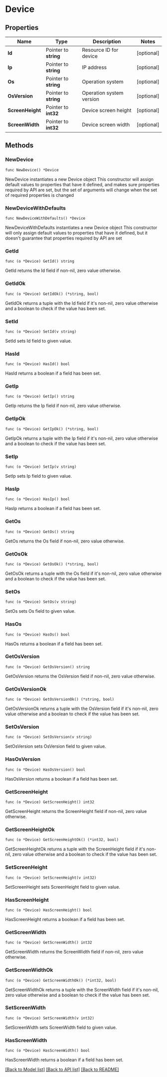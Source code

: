# Device

## Properties

Name | Type | Description | Notes
------------ | ------------- | ------------- | -------------
**Id** | Pointer to **string** | Resource ID for device | [optional] 
**Ip** | Pointer to **string** | IP address | [optional] 
**Os** | Pointer to **string** | Operation system | [optional] 
**OsVersion** | Pointer to **string** | Operation system version | [optional] 
**ScreenHeight** | Pointer to **int32** | Device screen height | [optional] 
**ScreenWidth** | Pointer to **int32** | Device screen width | [optional] 

## Methods

### NewDevice

`func NewDevice() *Device`

NewDevice instantiates a new Device object
This constructor will assign default values to properties that have it defined,
and makes sure properties required by API are set, but the set of arguments
will change when the set of required properties is changed

### NewDeviceWithDefaults

`func NewDeviceWithDefaults() *Device`

NewDeviceWithDefaults instantiates a new Device object
This constructor will only assign default values to properties that have it defined,
but it doesn't guarantee that properties required by API are set

### GetId

`func (o *Device) GetId() string`

GetId returns the Id field if non-nil, zero value otherwise.

### GetIdOk

`func (o *Device) GetIdOk() (*string, bool)`

GetIdOk returns a tuple with the Id field if it's non-nil, zero value otherwise
and a boolean to check if the value has been set.

### SetId

`func (o *Device) SetId(v string)`

SetId sets Id field to given value.

### HasId

`func (o *Device) HasId() bool`

HasId returns a boolean if a field has been set.

### GetIp

`func (o *Device) GetIp() string`

GetIp returns the Ip field if non-nil, zero value otherwise.

### GetIpOk

`func (o *Device) GetIpOk() (*string, bool)`

GetIpOk returns a tuple with the Ip field if it's non-nil, zero value otherwise
and a boolean to check if the value has been set.

### SetIp

`func (o *Device) SetIp(v string)`

SetIp sets Ip field to given value.

### HasIp

`func (o *Device) HasIp() bool`

HasIp returns a boolean if a field has been set.

### GetOs

`func (o *Device) GetOs() string`

GetOs returns the Os field if non-nil, zero value otherwise.

### GetOsOk

`func (o *Device) GetOsOk() (*string, bool)`

GetOsOk returns a tuple with the Os field if it's non-nil, zero value otherwise
and a boolean to check if the value has been set.

### SetOs

`func (o *Device) SetOs(v string)`

SetOs sets Os field to given value.

### HasOs

`func (o *Device) HasOs() bool`

HasOs returns a boolean if a field has been set.

### GetOsVersion

`func (o *Device) GetOsVersion() string`

GetOsVersion returns the OsVersion field if non-nil, zero value otherwise.

### GetOsVersionOk

`func (o *Device) GetOsVersionOk() (*string, bool)`

GetOsVersionOk returns a tuple with the OsVersion field if it's non-nil, zero value otherwise
and a boolean to check if the value has been set.

### SetOsVersion

`func (o *Device) SetOsVersion(v string)`

SetOsVersion sets OsVersion field to given value.

### HasOsVersion

`func (o *Device) HasOsVersion() bool`

HasOsVersion returns a boolean if a field has been set.

### GetScreenHeight

`func (o *Device) GetScreenHeight() int32`

GetScreenHeight returns the ScreenHeight field if non-nil, zero value otherwise.

### GetScreenHeightOk

`func (o *Device) GetScreenHeightOk() (*int32, bool)`

GetScreenHeightOk returns a tuple with the ScreenHeight field if it's non-nil, zero value otherwise
and a boolean to check if the value has been set.

### SetScreenHeight

`func (o *Device) SetScreenHeight(v int32)`

SetScreenHeight sets ScreenHeight field to given value.

### HasScreenHeight

`func (o *Device) HasScreenHeight() bool`

HasScreenHeight returns a boolean if a field has been set.

### GetScreenWidth

`func (o *Device) GetScreenWidth() int32`

GetScreenWidth returns the ScreenWidth field if non-nil, zero value otherwise.

### GetScreenWidthOk

`func (o *Device) GetScreenWidthOk() (*int32, bool)`

GetScreenWidthOk returns a tuple with the ScreenWidth field if it's non-nil, zero value otherwise
and a boolean to check if the value has been set.

### SetScreenWidth

`func (o *Device) SetScreenWidth(v int32)`

SetScreenWidth sets ScreenWidth field to given value.

### HasScreenWidth

`func (o *Device) HasScreenWidth() bool`

HasScreenWidth returns a boolean if a field has been set.


[[Back to Model list]](../README.md#documentation-for-models) [[Back to API list]](../README.md#documentation-for-api-endpoints) [[Back to README]](../README.md)


